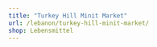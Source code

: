 ```yaml
---
title: "Turkey Hill Minit Market"
url: /lebanon/turkey-hill-minit-market/
shop: Lebensmittel
---
```

